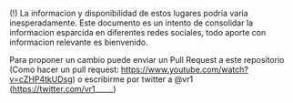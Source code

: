 (!) La informacion y disponibilidad de estos lugares podria varia inesperadamente.
Este documento es un intento de consolidar la informacion esparcida en diferentes redes sociales, todo aporte con informacion relevante es bienvenido.

Para proponer un cambio puede enviar un Pull Request a este repositorio (Como hacer un pull request: https://www.youtube.com/watch?v=cZHP4tkUDsg) o escribirme por twitter a @vr1 (https://twitter.com/vr1_____)